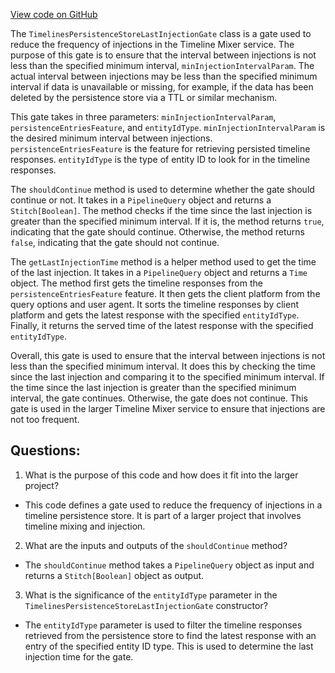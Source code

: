 [View code on GitHub](https://github.com/misbahsy/the-algorithm/home-mixer/server/src/main/scala/com/twitter/home_mixer/functional_component/gate/TimelinesPersistenceStoreLastInjectionGate.scala)

The `TimelinesPersistenceStoreLastInjectionGate` class is a gate used to reduce the frequency of injections in the Timeline Mixer service. The purpose of this gate is to ensure that the interval between injections is not less than the specified minimum interval, `minInjectionIntervalParam`. The actual interval between injections may be less than the specified minimum interval if data is unavailable or missing, for example, if the data has been deleted by the persistence store via a TTL or similar mechanism.

This gate takes in three parameters: `minInjectionIntervalParam`, `persistenceEntriesFeature`, and `entityIdType`. `minInjectionIntervalParam` is the desired minimum interval between injections. `persistenceEntriesFeature` is the feature for retrieving persisted timeline responses. `entityIdType` is the type of entity ID to look for in the timeline responses.

The `shouldContinue` method is used to determine whether the gate should continue or not. It takes in a `PipelineQuery` object and returns a `Stitch[Boolean]`. The method checks if the time since the last injection is greater than the specified minimum interval. If it is, the method returns `true`, indicating that the gate should continue. Otherwise, the method returns `false`, indicating that the gate should not continue.

The `getLastInjectionTime` method is a helper method used to get the time of the last injection. It takes in a `PipelineQuery` object and returns a `Time` object. The method first gets the timeline responses from the `persistenceEntriesFeature` feature. It then gets the client platform from the query options and user agent. It sorts the timeline responses by client platform and gets the latest response with the specified `entityIdType`. Finally, it returns the served time of the latest response with the specified `entityIdType`.

Overall, this gate is used to ensure that the interval between injections is not less than the specified minimum interval. It does this by checking the time since the last injection and comparing it to the specified minimum interval. If the time since the last injection is greater than the specified minimum interval, the gate continues. Otherwise, the gate does not continue. This gate is used in the larger Timeline Mixer service to ensure that injections are not too frequent.
## Questions: 
 1. What is the purpose of this code and how does it fit into the larger project?
- This code defines a gate used to reduce the frequency of injections in a timeline persistence store. It is part of a larger project that involves timeline mixing and injection.

2. What are the inputs and outputs of the `shouldContinue` method?
- The `shouldContinue` method takes a `PipelineQuery` object as input and returns a `Stitch[Boolean]` object as output.

3. What is the significance of the `entityIdType` parameter in the `TimelinesPersistenceStoreLastInjectionGate` constructor?
- The `entityIdType` parameter is used to filter the timeline responses retrieved from the persistence store to find the latest response with an entry of the specified entity ID type. This is used to determine the last injection time for the gate.